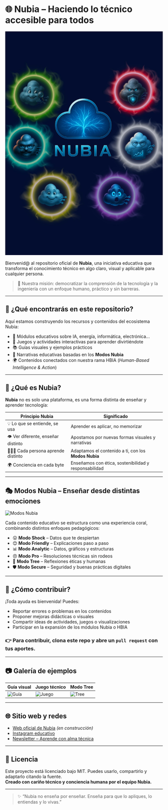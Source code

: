 # 🌐 Nubia – Haciendo lo técnico accesible para todos

![Banner Nubia](./assets/images/hero.jpg) <!-- Puedes cambiar la ruta según tu estructura -->

Bienvenid@ al repositorio oficial de **Nubia**, una iniciativa educativa que transforma el conocimiento técnico en algo claro, visual y aplicable para cualquier persona.

> 🎯 Nuestra misión: democratizar la comprensión de la tecnología y la ingeniería con un enfoque humano, práctico y sin barreras.

---

## 🧩 ¿Qué encontrarás en este repositorio?

Aquí estamos construyendo los recursos y contenidos del ecosistema Nubia:

- 🧠 Módulos educativos sobre IA, energía, informática, electrónica...
- 🧰 Juegos y actividades interactivas para aprender divirtiéndote
- 📚 Guías visuales y ejemplos prácticos
- 🧵 Narrativas educativas basadas en los **Modos Nubia**
- 🌍 Contenidos conectados con nuestra rama HBIA (*Human-Based Intelligence & Action*)

---

## 🌱 ¿Qué es Nubia?

**Nubia** no es solo una plataforma, es una forma distinta de enseñar y aprender tecnología:

| Principio Nubia | Significado |
|-----------------|-------------|
| 💡 Lo que se entiende, se usa | Aprender es aplicar, no memorizar |
| 👁️ Ver diferente, enseñar distinto | Apostamos por nuevas formas visuales y narrativas |
| 🧑‍🤝‍🧑 Cada persona aprende distinto | Adaptamos el contenido a ti, con los **Modos Nubia** |
| 🌍 Conciencia en cada byte | Enseñamos con ética, sostenibilidad y responsabilidad |

---

## 🎭 Modos Nubia – Enseñar desde distintas emociones

![Modos Nubia](./assets/modos-nubia.png)

Cada contenido educativo se estructura como una experiencia coral, combinando distintos enfoques pedagógicos:

- 😲 **Modo Shock** – Datos que te despiertan
- 😊 **Modo Friendly** – Explicaciones paso a paso
- 📊 **Modo Analytic** – Datos, gráficos y estructuras
- 😠 **Modo Pro** – Resoluciones técnicas sin rodeos
- 🌱 **Modo Tree** – Reflexiones éticas y humanas
- 🛡️ **Modo Secure** – Seguridad y buenas prácticas digitales

---

## 🤝 ¿Cómo contribuir?

¡Toda ayuda es bienvenida! Puedes:

- Reportar errores o problemas en los contenidos
- Proponer mejoras didácticas o visuales
- Compartir ideas de actividades, juegos o visualizaciones
- Participar en la expansión de los módulos Nubia o HBIA

### 👉 Para contribuir, clona este repo y abre un `pull request` con tus aportes.

---

## 📷 Galería de ejemplos

| Guía visual | Juego técnico | Modo Tree |
|-------------|---------------|-----------|
| ![Guía](./assets/guia-ejemplo.png) | ![Juego](./assets/juego-ejemplo.png) | ![Tree](./assets/tree-reflexion.png) |

---

## 🌐 Sitio web y redes

- [Web oficial de Nubia](https://tusitioweb.com) *(en construcción)*
- [Instagram educativo](https://instagram.com/...)
- [Newsletter – Aprende con alma técnica](https://...)

---

## 📄 Licencia

Este proyecto está licenciado bajo MIT. Puedes usarlo, compartirlo y adaptarlo citando la fuente.  
**Creado con cariño técnico y conciencia humana por el equipo Nubia.**

---

> ✨ “Nubia no enseña por enseñar. Enseña para que lo apliques, lo entiendas y lo vivas.”

